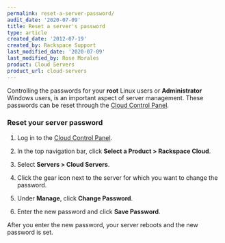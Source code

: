 ```yaml
---
permalink: reset-a-server-password/
audit_date: '2020-07-09'
title: Reset a server's password
type: article
created_date: '2012-07-19'
created_by: Rackspace Support
last_modified_date: '2020-07-09'
last_modified_by: Rose Morales
product: Cloud Servers
product_url: cloud-servers
---
```


Controlling the passwords for your **root** Linux users or **Administrator** Windows users, is an important aspect of server management. These passwords can be reset through the [Cloud Control Panel](https://login.rackspace.com).

### Reset your server password

1. Log in to the [Cloud Control Panel](https://login.rackspace.com).

2. In the top navigation bar, click **Select a Product > Rackspace Cloud**.

3. Select **Servers > Cloud Servers**.

4. Click the gear icon next to the server for which you want to
change the password.

5. Under **Manage**, click **Change Password**.

6. Enter the new password and click **Save Password**.

After you enter the new password, your server reboots and the new
password is set.
